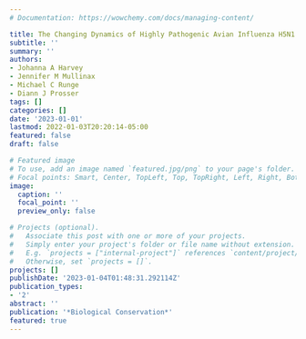 ```yaml
---
# Documentation: https://wowchemy.com/docs/managing-content/

title: The Changing Dynamics of Highly Pathogenic Avian Influenza H5N1: Next Steps for Science and Management in North America
subtitle: ''
summary: ''
authors:
- Johanna A Harvey
- Jennifer M Mullinax
- Michael C Runge
- Diann J Prosser
tags: []
categories: []
date: '2023-01-01'
lastmod: 2022-01-03T20:20:14-05:00
featured: false
draft: false

# Featured image
# To use, add an image named `featured.jpg/png` to your page's folder.
# Focal points: Smart, Center, TopLeft, Top, TopRight, Left, Right, BottomLeft, Bottom, BottomRight.
image:
  caption: ''
  focal_point: ''
  preview_only: false

# Projects (optional).
#   Associate this post with one or more of your projects.
#   Simply enter your project's folder or file name without extension.
#   E.g. `projects = ["internal-project"]` references `content/project/deep-learning/index.md`.
#   Otherwise, set `projects = []`.
projects: []
publishDate: '2023-01-04T01:48:31.292114Z'
publication_types:
- '2'
abstract: ''
publication: '*Biological Conservation*'
featured: true
---
```

